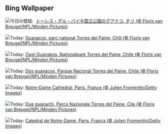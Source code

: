 ## Bing Wallpaper
![](https://www.bing.com/th?id=OHR.GuanacosChile_JA-JP8670867516_UHD.jpg&w=1000)今日の壁紙: &nbsp;[トーレス・デル・パイネ国立公園のグアナコ, チリ (© Floris van Breugel/NPL/Minden Pictures)](https://www.bing.com/th?id=OHR.GuanacosChile_JA-JP8670867516_UHD.jpg)
<br><br/>
![](https://www.bing.com/th?id=OHR.GuanacosChile_FR-FR0722338222_UHD.jpg&w=1000)Today: [Guanacos, parc national Torres del Paine, Chili (© Floris van Breugel/NPL/Minden Pictures)](https://www.bing.com/th?id=OHR.GuanacosChile_FR-FR0722338222_UHD.jpg)
<br><br/>
![](https://www.bing.com/th?id=OHR.GuanacosChile_DE-DE1043903141_UHD.jpg&w=1000)Today: [Zwei Guanakos, Nationalpark Torres del Paine, Chile (© Floris van Breugel/NPL/Minden Pictures)](https://www.bing.com/th?id=OHR.GuanacosChile_DE-DE1043903141_UHD.jpg)
<br><br/>
![](https://www.bing.com/th?id=OHR.GuanacosChile_ES-ES7160765444_UHD.jpg&w=1000)Today: [Dos guanacos, Parque Nacional Torres del Paine, Chile (© Floris van Breugel/NPL/Minden Pictures)](https://www.bing.com/th?id=OHR.GuanacosChile_ES-ES7160765444_UHD.jpg)
<br><br/>
![](https://www.bing.com/th?id=OHR.ReopeningNotreDame_EN-GB4181670261_UHD.jpg&w=1000)Today: [Notre-Dame Cathedral, Paris, France (© Julien Fromentin/Getty Images)](https://www.bing.com/th?id=OHR.ReopeningNotreDame_EN-GB4181670261_UHD.jpg)
<br><br/>
![](https://www.bing.com/th?id=OHR.GuanacosChile_IT-IT7114739436_UHD.jpg&w=1000)Today: [Due guanachi, Parco Nazionale Torres del Paine, Cile (© Floris van Breugel/NPL/Minden Pictures)](https://www.bing.com/th?id=OHR.GuanacosChile_IT-IT7114739436_UHD.jpg)
<br><br/>
![](https://www.bing.com/th?id=OHR.ReopeningNotreDame_PT-BR1092688639_UHD.jpg&w=1000)Today: [Catedral de Notre-Dame, Paris, França (© Julien Fromentin/Getty Images)](https://www.bing.com/th?id=OHR.ReopeningNotreDame_PT-BR1092688639_UHD.jpg)
<br><br/>
